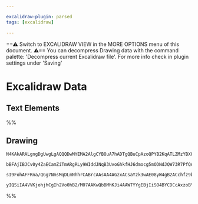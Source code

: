 ```yaml
---

excalidraw-plugin: parsed
tags: [excalidraw]

---
```

==⚠  Switch to EXCALIDRAW VIEW in the MORE OPTIONS menu of this document. ⚠== You can decompress Drawing data with the command palette: 'Decompress current Excalidraw file'. For more info check in plugin settings under 'Saving'


# Excalidraw Data
## Text Elements
%%
## Drawing
```compressed-json
N4KAkARALgngDgUwgLgAQQQDwMYEMA2AlgCYBOuA7hADTgQBuCpAzoQPYB2KqATLZMzYBXUtiRoIACyhQ4zZAHoFAc0JRJQgEYA6bGwC2CgF7N6hbEcK4OCtptbErHALRY8RMpWdx8Q1TdIEfARcZgRmBShcZQUebTieGjoghH0EDihmbgBtAF1+CFw4OABlKKhxVFAwSHVUyohiXFIAaySahkIECgAhXGwW5VJhDmIAYTZ8NlJuCABiADMl5fbI

bBFAjIBJCv0y4ZaECamZiTmARgRLy9WIddJNqB3UvoGhkfHJ6dmocg5mODNdJQW73R7PfQAMUI+HwZRgwVmgg8oI2wIh+zYhwA6iR1Nw+OA1mjtrtMYd4YiJMiSKiHujdgAlYTKSQccJZNDnfjE+mk1IAeUB2DUMG45wADBKeXcSU9dpDOFBIbh9DCxVyZWCGalFRkSoQjJUeNKibK+fLUgAVLBQACCRGUXAkwQWIK1coxUVI9oebAokhCxG4HCE

sI9FohAFFRna/QGg7NmsMqDLmNhhrCABrcAAsAA4AGzxACsaYzk3wAE08yW4gB2ACchfz9bLZqMbAM3GqHXoBCElXORIAvhHwUyPuzmJz0MMhKNbkMSAajSGw/gZcvPice0TID1JsGzmNG6fT5DIatIIyEMow81ZnMowARV+vy8QUfj4HkhBCqB2H+ddwzNOBAjMYRmAAcVIFdDUqUNQI6BZyDSW9RiYQgOGUPcakgdJcE0YJj1QX5Bx5NYiDgbh

yIQSiIA4VVKjohjhCgIh2Vo0hB2/M07AAKwQbBMhKJi4AAWTYYgEBjIiSO4BYCDCcAxzoBYYXCHsRxAEcgA=
```
%%